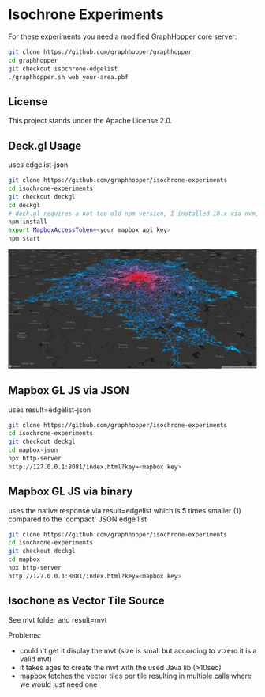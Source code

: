 # Isochrone Experiments

For these experiments you need a modified GraphHopper core server:

```bash
git clone https://github.com/graphhopper/graphhopper
cd graphhopper
git checkout isochrone-edgelist
./graphhopper.sh web your-area.pbf
```

## License

This project stands under the Apache License 2.0.

## Deck.gl Usage

uses edgelist-json

```bash
git clone https://github.com/graphhopper/isochrone-experiments
cd isochrone-experiments
git checkout deckgl
cd deckgl
# deck.gl requires a not too old npm version, I installed 10.x via nvm, then do:
npm install
export MapboxAccessToken=<your mapbox api key>
npm start
```

![image](./deckgl/img/isochrone-example1.png)

## Mapbox GL JS via JSON

uses result=edgelist-json

```bash
git clone https://github.com/graphhopper/isochrone-experiments
cd isochrone-experiments
git checkout deckgl
cd mapbox-json
npx http-server
http://127.0.0.1:8081/index.html?key=<mapbox key>
```

## Mapbox GL JS via binary

uses the native response via result=edgelist 
which is 5 times smaller (1) compared to the 'compact' JSON edge list

```bash
git clone https://github.com/graphhopper/isochrone-experiments
cd isochrone-experiments
git checkout deckgl
cd mapbox
npx http-server
http://127.0.0.1:8081/index.html?key=<mapbox key>
```

## Isochone as Vector Tile Source

See mvt folder and result=mvt

Problems:

 * couldn't get it display the mvt (size is small but according to vtzero it
   is a valid mvt)
 * it takes ages to create the mvt with the used Java lib (>10sec)
 * mapbox fetches the vector tiles per tile resulting in multiple calls where we would just need one